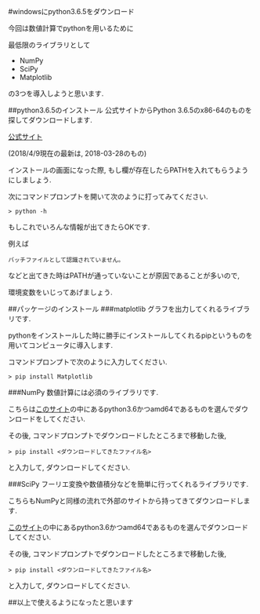 #windowsにpython3.6.5をダウンロード

今回は数値計算でpythonを用いるために

最低限のライブラリとして

- NumPy
- SciPy
- Matplotlib

の3つを導入しようと思います.


##python3.6.5のインストール
公式サイトからPython 3.6.5のx86-64のものを探してダウンロードします.

[公式サイト](https://www.python.org/downloads/windows/)

(2018/4/9現在の最新は, 2018-03-28のもの)

インストールの画面になった際, もし欄が存在したらPATHを入れてもらうようにしましょう.

次にコマンドプロンプトを開いて次のように打ってみてください.

`> python -h`

もしこれでいろんな情報が出てきたらOKです.

例えば

`バッチファイルとして認識されていません。`

などと出てきた時はPATHが通っていないことが原因であることが多いので,

環境変数をいじってあげましょう.



##パッケージのインストール
###matplotlib
グラフを出力してくれるライブラリです.

pythonをインストールした時に勝手にインストールしてくれるpipというものを用いてコンピュータに導入します.

コマンドプロンプトで次のように入力してください.

`> pip install Matplotlib`

###NumPy
数値計算には必須のライブラリです.

こちらは[このサイト](https://www.lfd.uci.edu/~gohlke/pythonlibs/#numpy)の中にあるpython3.6かつamd64であるものを選んでダウンロードをしてください.

その後, コマンドプロンプトでダウンロードしたところまで移動した後,

`> pip install <ダウンロードしてきたファイル名>`

と入力して, ダウンロードしてください.

###SciPy
フーリエ変換や数値積分などを簡単に行ってくれるライブラリです.

こちらもNumPyと同様の流れで外部のサイトから持ってきてダウンロードします.

[このサイト](https://www.lfd.uci.edu/~gohlke/pythonlibs/#scipy)の中にあるpython3.6かつamd64であるものを選んでダウンロードしてください.

その後, コマンドプロンプトでダウンロードしたところまで移動した後,

`> pip install <ダウンロードしてきたファイル名>`

と入力して, ダウンロードしてください.


##以上で使えるようになったと思います

